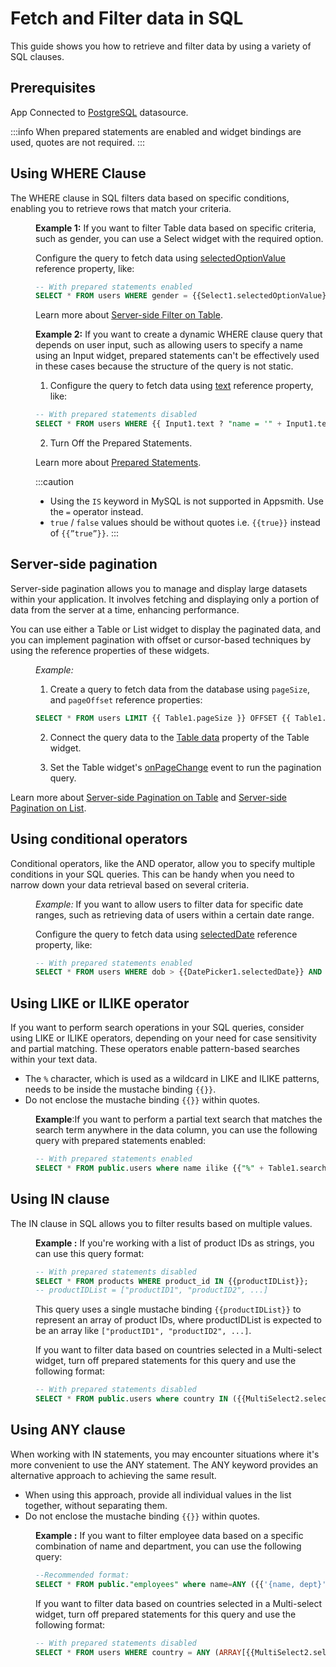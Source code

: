 # Fetch and Filter data in SQL

This guide shows you how to retrieve and filter data by using a variety of SQL clauses.



## Prerequisites

App Connected to [PostgreSQL](/connect-data/reference/querying-postgres) datasource.



:::info
When prepared statements are enabled and widget bindings are used, quotes are not required.
:::

## Using WHERE Clause

The WHERE clause in SQL filters data based on specific conditions, enabling you to retrieve rows that match your criteria.

<dd>

**Example 1:** If you want to filter Table data based on specific criteria, such as gender, you can use a Select widget with the required option. 

Configure the query to fetch data using [selectedOptionValue](/reference/widgets/select#selectedoptionvalue-string) reference property, like:

```sql
-- With prepared statements enabled
SELECT * FROM users WHERE gender = {{Select1.selectedOptionValue}};
```


Learn more about [Server-side Filter on Table](/build-apps/how-to-guides/search-and-filter-table-data).



**Example 2:** If you want to create a dynamic WHERE clause query that depends on user input, such as allowing users to specify a name using an Input widget, prepared statements can't be effectively used in these cases because the structure of the query is not static.


1. Configure the query to fetch data using [text](/reference/widgets/input#text-string-1) reference property, like:

```sql
-- With prepared statements disabled
SELECT * FROM users WHERE {{ Input1.text ? "name = '" + Input1.text + "'" : "1=1" }}
```

2. Turn Off the Prepared Statements.

Learn more about [Prepared Statements](/connect-data/concepts/how-to-use-prepared-statements).

:::caution
* Using the `IS` keyword in MySQL is not supported in Appsmith. Use the `=` operator instead.
* `true` / `false` values should be without quotes i.e. `{{true}}` instead of `{{”true”}}`.
:::



</dd>

## Server-side pagination 

Server-side pagination allows you to manage and display large datasets within your application. It involves fetching and displaying only a portion of data from the server at a time, enhancing performance.

You can use either a Table or List widget to display the paginated data, and you can implement pagination with offset or cursor-based techniques by using the reference properties of these widgets.

<dd>

*Example:* 

1. Create a query to fetch data from the database using `pageSize`, and `pageOffset` reference properties:


```sql
SELECT * FROM users LIMIT {{ Table1.pageSize }} OFFSET {{ Table1.pageOffset }};
```

2. Connect the query data to the [Table data](reference/widgets/table#table-data-arrayobject) property of the Table widget.


3. Set the Table widget's [onPageChange](/reference/widgets/table#onpagechange) event to run the pagination query.


</dd>


Learn more about [Server-side Pagination on Table](/build-apps/how-to-guides/Server-side-pagination-in-table) and [Server-side Pagination on List](/build-apps/how-to-guides/Setup-Server-side-Pagination-on-List).


## Using conditional operators

Conditional operators, like the AND operator, allow you to specify multiple conditions in your SQL queries. This can be handy when you need to narrow down your data retrieval based on several criteria. 

<dd>

*Example:* If you want to allow users to filter data for specific date ranges, such as retrieving data of users within a certain date range.

Configure the query to fetch data using [selectedDate](/reference/widgets/datepicker#selecteddate-string) reference property, like:

```sql
-- With prepared statements enabled
SELECT * FROM users WHERE dob > {{DatePicker1.selectedDate}} AND dob < {{DatePicker2.selectedDate}} ORDER BY id;
```


</dd>





## Using LIKE or ILIKE operator

If you want to perform search operations in your SQL queries, consider using LIKE or ILIKE operators, depending on your need for case sensitivity and partial matching. These operators enable pattern-based searches within your text data.

* The `%` character, which is used as a wildcard in LIKE and ILIKE patterns, needs to be inside the mustache binding `{{}}`.
* Do not enclose the mustache binding `{{}}` within quotes.

<dd>


**Example**:If you want to perform a partial text search that matches the search term anywhere in the data column, you can use the following query with prepared statements enabled:


```sql
-- With prepared statements enabled
SELECT * FROM public.users where name ilike {{"%" + Table1.searchText + "%"}} 
```



</dd>






## Using IN clause

The IN clause in SQL allows you to filter results based on multiple values. 


<dd>


**Example :** If you're working with a list of product IDs as strings, you can use this query format: 

```sql
-- With prepared statements disabled
SELECT * FROM products WHERE product_id IN {{productIDList}};
-- productIDList = ["productID1", "productID2", ...]
```

This query uses a single mustache binding `{{productIDList}}` to represent an array of product IDs, where productIDList is expected to be an array like `["productID1", "productID2", ...]`.


If you want to filter data based on countries selected in a Multi-select widget, turn off prepared statements for this query and use the following format:

```sql
-- With prepared statements disabled
SELECT * FROM public.users where country IN ({{MultiSelect2.selectedOptionValues.map(value => "'" + value + "'").join(', ')}});
```


</dd>

## Using ANY clause

When working with IN statements, you may encounter situations where it's more convenient to use the ANY statement. The ANY keyword provides an alternative approach to achieving the same result.

* When using this approach, provide all individual values in the list together, without separating them.
* Do not enclose the mustache binding `{{}}` within quotes.


<dd>


**Example :**  If you want to filter employee data based on a specific combination of name and department, you can use the following query:



```sql
--Recommended format:
SELECT * FROM public."employees" where name=ANY ({{'{name, dept}'}});
```

If you want to filter data based on countries selected in a Multi-select widget, turn off prepared statements for this query and use the following format:

```sql
-- With prepared statements disabled
SELECT * FROM users WHERE country = ANY (ARRAY[{{MultiSelect2.selectedOptionValues.map(value => "'" + value + "'").join(', ')}}]);
```


</dd>




